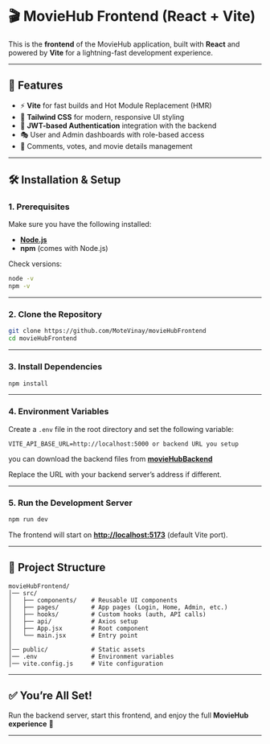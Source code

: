 # 🎬 MovieHub Frontend (React + Vite)

This is the **frontend** of the MovieHub application, built with **React** and powered by **Vite** for a lightning-fast development experience.

---

## 🚀 Features

- ⚡ **Vite** for fast builds and Hot Module Replacement (HMR)
- 🎨 **Tailwind CSS** for modern, responsive UI styling
- 🔐 **JWT-based Authentication** integration with the backend
- 🎭 User and Admin dashboards with role-based access
- 💬 Comments, votes, and movie details management

---

## 🛠️ Installation & Setup

### 1. Prerequisites

Make sure you have the following installed:

- **[Node.js](https://nodejs.org/)**
- **npm** (comes with Node.js)

Check versions:

```bash
node -v
npm -v
```

---

### 2. Clone the Repository

```bash
git clone https://github.com/MoteVinay/movieHubFrontend
cd movieHubFrontend
```

---

### 3. Install Dependencies

```bash
npm install
```

---

### 4. Environment Variables

Create a `.env` file in the root directory and set the following variable:

```env
VITE_API_BASE_URL=http://localhost:5000 or backend URL you setup
```

you can download the backend files from **[movieHubBackend](https://github.com/MoteVinay/movieHubBackend)**

Replace the URL with your backend server’s address if different.

---

### 5. Run the Development Server

```bash
npm run dev
```

The frontend will start on **[http://localhost:5173](http://localhost:5173)** (default Vite port).

---

## 📂 Project Structure

```
movieHubFrontend/
│── src/
│   ├── components/    # Reusable UI components
│   ├── pages/         # App pages (Login, Home, Admin, etc.)
│   ├── hooks/         # Custom hooks (auth, API calls)
│   ├── api/           # Axios setup
│   ├── App.jsx        # Root component
│   └── main.jsx       # Entry point
│
│── public/            # Static assets
│── .env               # Environment variables
│── vite.config.js     # Vite configuration
```

---

## ✅ You’re All Set!

Run the backend server, start this frontend, and enjoy the full **MovieHub experience** 🍿

---

